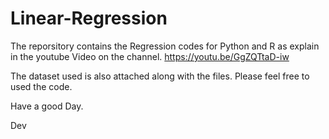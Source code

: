 # Linear-Regression

The reporsitory contains the Regression codes for Python and R as explain in the youtube Video on the channel. 
https://youtu.be/GgZQTtaD-iw

The dataset used is also attached along with the files.
Please feel free to used the code. 

Have a good Day. 

Dev

